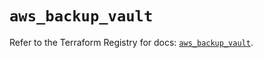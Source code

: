 # `aws_backup_vault`

Refer to the Terraform Registry for docs: [`aws_backup_vault`](https://registry.terraform.io/providers/hashicorp/aws/6.14.0/docs/resources/backup_vault).
